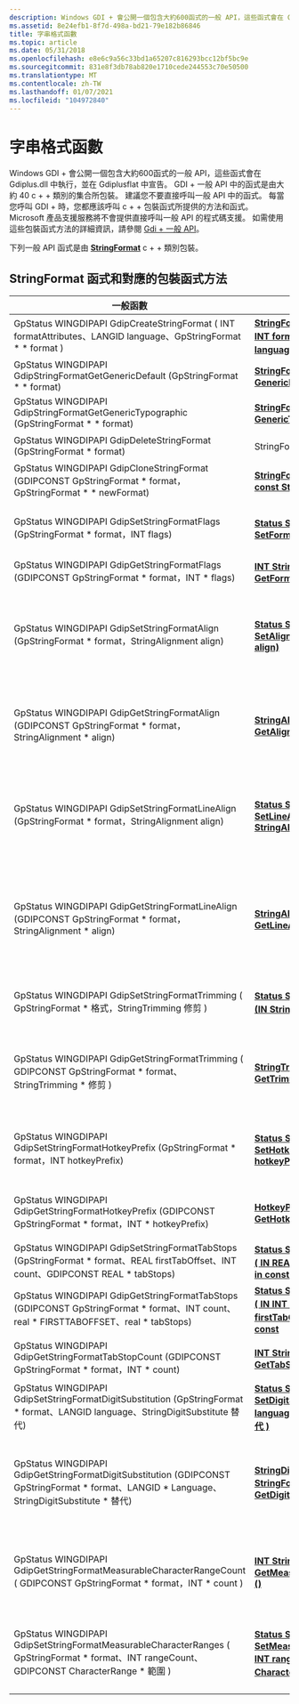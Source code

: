 ```yaml
---
description: Windows GDI + 會公開一個包含大約600函式的一般 API，這些函式會在 Gdiplus.dll 中執行，並在 Gdiplusflat 中宣告。
ms.assetid: 8e24efb1-8f7d-498a-bd21-79e182b86846
title: 字串格式函數
ms.topic: article
ms.date: 05/31/2018
ms.openlocfilehash: e8e6c9a56c33bd1a65207c816293bcc12bf5bc9e
ms.sourcegitcommit: 831e8f3db78ab820e1710cede244553c70e50500
ms.translationtype: MT
ms.contentlocale: zh-TW
ms.lasthandoff: 01/07/2021
ms.locfileid: "104972840"
---
```

# <a name="string-format-functions"></a>字串格式函數

Windows GDI + 會公開一個包含大約600函式的一般 API，這些函式會在 Gdiplus.dll 中執行，並在 Gdiplusflat 中宣告。 GDI + 一般 API 中的函式是由大約 40 c + + 類別的集合所包裝。 建議您不要直接呼叫一般 API 中的函式。 每當您呼叫 GDI + 時，您都應該呼叫 c + + 包裝函式所提供的方法和函式。 Microsoft 產品支援服務將不會提供直接呼叫一般 API 的程式碼支援。 如需使用這些包裝函式方法的詳細資訊，請參閱 [Gdi + 一般 API](-gdiplus-flatapi-flat.md)。

下列一般 API 函式是由 [**StringFormat**](/windows/desktop/api/gdiplusstringformat/nl-gdiplusstringformat-stringformat) c + + 類別包裝。

## <a name="stringformat-functions-and-corresponding-wrapper-methods"></a>StringFormat 函式和對應的包裝函式方法



| 一般函數                                                                                                                                                 | 包裝函式方法                                                                                                                                                                                             | 備註                                                                                                                                                                                                                                                                                                                                                                                                                   |
|---------------------------------------------------------------------------------------------------------------------------------------------------------------|------------------------------------------------------------------------------------------------------------------------------------------------------------------------------------------------------------|---------------------------------------------------------------------------------------------------------------------------------------------------------------------------------------------------------------------------------------------------------------------------------------------------------------------------------------------------------------------------------------------------------------------------|
| GpStatus WINGDIPAPI GdipCreateStringFormat ( INT formatAttributes、LANGID language、GpStringFormat \* \* format ) <br/>                                     | [**StringFormat：： StringFormat ( IN INT formatFlags = 0，IN LANGID language = LANG \_ 中性 )**](/windows/win32/api/gdiplusstringformat/nf-gdiplusstringformat-stringformat-stringformat(inint_inlangid))<br/>                              | 根據字串格式旗標和語言來建立 [**StringFormat**](/windows/desktop/api/gdiplusstringformat/nl-gdiplusstringformat-stringformat) 物件。                                                                                                                                                                                                                                                                                                   |
| GpStatus WINGDIPAPI GdipStringFormatGetGenericDefault (GpStringFormat \* \* format) <br/>                                                                   | [**StringFormat \* StringFormat：： GenericDefault ()**](/windows/desktop/api/Gdiplusstringformat/nf-gdiplusstringformat-stringformat-genericdefault)<br/>                                                                                            | 建立泛型預設的 [**StringFormat**](/windows/desktop/api/gdiplusstringformat/nl-gdiplusstringformat-stringformat) 物件。                                                                                                                                                                                                                                                                                                                              |
| GpStatus WINGDIPAPI GdipStringFormatGetGenericTypographic (GpStringFormat \* \* format) <br/>                                                               | [**StringFormat \* StringFormat：： GenericTypographic ()**](/windows/desktop/api/Gdiplusstringformat/nf-gdiplusstringformat-stringformat-generictypographic)<br/>                                                                                    | 建立一般的印刷樣式 [**StringFormat**](/windows/desktop/api/gdiplusstringformat/nl-gdiplusstringformat-stringformat) 物件。                                                                                                                                                                                                                                                                                                                          |
| GpStatus WINGDIPAPI GdipDeleteStringFormat (GpStringFormat \* format) <br/>                                                                                | StringFormat：： ~ StringFormat ()  <br/>                                                                                                                                                                  | 釋放 [**StringFormat**](/windows/desktop/api/gdiplusstringformat/nl-gdiplusstringformat-stringformat) 物件所使用的資源。                                                                                                                                                                                                                                                                                                                          |
| GpStatus WINGDIPAPI GdipCloneStringFormat (GDIPCONST GpStringFormat \* format，GpStringFormat \* \* newFormat) <br/>                                         | [**StringFormat：： StringFormat ( const StringFormat \* format )**](/windows/win32/api/gdiplusstringformat/nf-gdiplusstringformat-stringformat-stringformat(conststringformat_))<br/>                                                                        | 從另一個 **StringFormat** 物件建立 [**StringFormat**](/windows/desktop/api/gdiplusstringformat/nl-gdiplusstringformat-stringformat)物件。                                                                                                                                                                                                                                                                                                          |
| GpStatus WINGDIPAPI GdipSetStringFormatFlags (GpStringFormat \* format，INT flags) <br/>                                                                   | [**Status StringFormat：： SetFormatFlags (IN INT flags)**](/windows/desktop/api/Gdiplusstringformat/nf-gdiplusstringformat-stringformat-setformatflags)<br/>                                                                                  | 設定這個 [**StringFormat**](/windows/desktop/api/gdiplusstringformat/nl-gdiplusstringformat-stringformat) 物件的格式旗標。 格式旗標會決定 **StringFormat** 物件的大部分特性。                                                                                                                                                                                                                                     |
| GpStatus WINGDIPAPI GdipGetStringFormatFlags (GDIPCONST GpStringFormat \* format，INT \* flags) <br/>                                                       | [**INT StringFormat：： GetFormatFlags () const**](/windows/desktop/api/Gdiplusstringformat/nf-gdiplusstringformat-stringformat-getformatflags)<br/>                                                                                                 | 取得這個 [**StringFormat**](/windows/desktop/api/gdiplusstringformat/nl-gdiplusstringformat-stringformat) 物件的字串格式旗標。                                                                                                                                                                                                                                                                                                                   |
| GpStatus WINGDIPAPI GdipSetStringFormatAlign (GpStringFormat \* format，StringAlignment align) <br/>                                                       | [**Status StringFormat：： SetAlignment (IN StringAlignment align)**](/windows/desktop/api/Gdiplusstringformat/nf-gdiplusstringformat-stringformat-setalignment)<br/>                                                                          | 設定這個 [**StringFormat**](/windows/desktop/api/gdiplusstringformat/nl-gdiplusstringformat-stringformat) 物件相對於版面配置矩形原點的線條對齊。 [線條對齊] 設定會指定如何在版面配置矩形中垂直對齊字串。 版面配置矩形可用來放置顯示的字串。                                                                                                       |
| GpStatus WINGDIPAPI GdipGetStringFormatAlign (GDIPCONST GpStringFormat \* format，StringAlignment \* align) <br/>                                           | [**StringAlignment StringFormat：： GetAlignment () const**](/windows/desktop/api/Gdiplusstringformat/nf-gdiplusstringformat-stringformat-getalignment)<br/>                                                                                         | 取得 [**StringAlignment**](/windows/desktop/api/Gdiplusenums/ne-gdiplusenums-stringalignment) 列舉的元素，指出這個 [**StringFormat**](/windows/desktop/api/gdiplusstringformat/nl-gdiplusstringformat-stringformat) 物件相對於配置矩形原點的字元對齊。 版面配置矩形可用來放置顯示的字串。                                                                                               |
| GpStatus WINGDIPAPI GdipSetStringFormatLineAlign (GpStringFormat \* format，StringAlignment align) <br/>                                                   | [**Status StringFormat：： SetLineAlignment (IN StringAlignment align)**](/windows/desktop/api/Gdiplusstringformat/nf-gdiplusstringformat-stringformat-setlinealignment)<br/>                                                                  | 設定這個 [**StringFormat**](/windows/desktop/api/gdiplusstringformat/nl-gdiplusstringformat-stringformat) 物件相對於版面配置矩形原點的線條對齊。 [線條對齊] 設定會指定如何在版面配置矩形中垂直對齊字串。 版面配置矩形可用來放置顯示的字串。                                                                                                       |
| GpStatus WINGDIPAPI GdipGetStringFormatLineAlign (GDIPCONST GpStringFormat \* format，StringAlignment \* align) <br/>                                       | [**StringAlignment StringFormat：： GetLineAlignment () const**](/windows/desktop/api/Gdiplusstringformat/nf-gdiplusstringformat-stringformat-getlinealignment)<br/>                                                                                 | 取得 [**StringAlignment**](/windows/desktop/api/Gdiplusenums/ne-gdiplusenums-stringalignment) 列舉的元素，指出這個 [**StringFormat**](/windows/desktop/api/gdiplusstringformat/nl-gdiplusstringformat-stringformat) 物件相對於配置矩形原點的行對齊方式。 [線條對齊] 設定會指定如何在版面配置矩形中垂直對齊字串。 版面配置矩形可用來放置顯示的字串。 |
| GpStatus WINGDIPAPI GdipSetStringFormatTrimming ( GpStringFormat \* 格式，StringTrimming 修剪 ) <br/>                                                | [**Status StringFormat：： SetTrimming (IN StringTrimming 修剪)**](/windows/desktop/api/Gdiplusstringformat/nf-gdiplusstringformat-stringformat-settrimming)<br/>                                                                       | 設定這個 [**StringFormat**](/windows/desktop/api/gdiplusstringformat/nl-gdiplusstringformat-stringformat) 物件的修剪樣式。 修剪樣式會決定如何修剪字串，使其符合版面配置矩形。                                                                                                                                                                                                                          |
| GpStatus WINGDIPAPI GdipGetStringFormatTrimming ( GDIPCONST GpStringFormat \* format、StringTrimming \* 修剪 ) <br/>                                    | [**StringTrimming StringFormat：： GetTrimming () const**](/windows/desktop/api/Gdiplusstringformat/nf-gdiplusstringformat-stringformat-gettrimming)<br/>                                                                                            | 取得 [**StringTrimming**](/windows/desktop/api/Gdiplusenums/ne-gdiplusenums-stringtrimming) 列舉的元素，指出這個 [**StringFormat**](/windows/desktop/api/gdiplusstringformat/nl-gdiplusstringformat-stringformat) 物件的修剪樣式。 修剪樣式會決定如何修剪字串中太大而無法納入版面配置矩形的字元。                                                                                                |
| GpStatus WINGDIPAPI GdipSetStringFormatHotkeyPrefix (GpStringFormat \* format，INT hotkeyPrefix) <br/>                                                     | [**Status StringFormat：： SetHotkeyPrefix (IN HotkeyPrefix hotkeyPrefix)**](/windows/desktop/api/Gdiplusstringformat/nf-gdiplusstringformat-stringformat-sethotkeyprefix)<br/>                                                         | 設定遇到熱鍵前置詞（ (&) ）時在字串上執行的處理類型。 連字號稱為快速鍵前置詞，可用來將特定索引鍵指定為快速鍵。                                                                                                                                                                                                    |
| GpStatus WINGDIPAPI GdipGetStringFormatHotkeyPrefix (GDIPCONST GpStringFormat \* format，INT \* hotkeyPrefix) <br/>                                         | [**HotkeyPrefix StringFormat：： GetHotkeyPrefix () const**](/windows/desktop/api/Gdiplusstringformat/nf-gdiplusstringformat-stringformat-gethotkeyprefix)<br/>                                                                                      | 取得 [**HotkeyPrefix**](/windows/desktop/api/Gdiplusenums/ne-gdiplusenums-hotkeyprefix) 列舉的元素，這個專案會指出遇到熱鍵前置詞（ (&) ）時在字串上執行的處理類型。                                                                                                                                                                                                        |
| GpStatus WINGDIPAPI GdipSetStringFormatTabStops (GpStringFormat \* format、REAL firstTabOffset、INT count、GDIPCONST REAL \* tabStops) <br/>                | [**Status StringFormat：： SetTabStops ( IN REAL firstTabOffset，INT count in const REAL \* tabStops )**](/windows/desktop/api/Gdiplusstringformat/nf-gdiplusstringformat-stringformat-settabstops)<br/>            | 設定這個 [**StringFormat**](/windows/desktop/api/gdiplusstringformat/nl-gdiplusstringformat-stringformat) 物件中的定位停駐點位移。                                                                                                                                                                                                                                                                                                                  |
| GpStatus WINGDIPAPI GdipGetStringFormatTabStops (GDIPCONST GpStringFormat \* format、INT count、real \* FIRSTTABOFFSET、real \* tabStops) <br/>              | [**Status StringFormat：： GetTabStops ( IN INT count、OUT REAL \* firstTabOffset、OUT real \* tabStops ) const**](/windows/desktop/api/Gdiplusstringformat/nf-gdiplusstringformat-stringformat-gettabstops)<br/>        | 取得這個 [**StringFormat**](/windows/desktop/api/gdiplusstringformat/nl-gdiplusstringformat-stringformat) 物件中的定位停駐點位移。                                                                                                                                                                                                                                                                                                               |
| GpStatus WINGDIPAPI GdipGetStringFormatTabStopCount (GDIPCONST GpStringFormat \* format，INT \* count) <br/>                                               | [**INT StringFormat：： GetTabStopCount () const**](/windows/desktop/api/Gdiplusstringformat/nf-gdiplusstringformat-stringformat-gettabstopcount)<br/>                                                                                               | 取得這個 [**StringFormat**](/windows/desktop/api/gdiplusstringformat/nl-gdiplusstringformat-stringformat) 物件中的 tab 鍵停用位移數目。                                                                                                                                                                                                                                                                                                             |
| GpStatus WINGDIPAPI GdipSetStringFormatDigitSubstitution (GpStringFormat \* format、LANGID language、StringDigitSubstitute 替代) <br/>               | [**Status StringFormat：： SetDigitSubstitution ( IN LANGID language，IN StringDigitSubstitute 替代 )**](/windows/desktop/api/Gdiplusstringformat/nf-gdiplusstringformat-stringformat-setdigitsubstitution)<br/>           | 設定數位替代方法，以及對應至替代數位的語言。                                                                                                                                                                                                                                                                                                                            |
| GpStatus WINGDIPAPI GdipGetStringFormatDigitSubstitution (GDIPCONST GpStringFormat \* format、LANGID \* Language、StringDigitSubstitute \* 替代) <br/> | [**StringDigitSubstitute StringFormat：： GetDigitSubstitutionMethod ( ) const**](/windows/desktop/api/Gdiplusstringformat/nf-gdiplusstringformat-stringformat-getdigitsubstitutionmethod)<br/>                                                      | 取得 [**StringDigitSubstitute**](/windows/desktop/api/Gdiplusenums/ne-gdiplusenums-stringdigitsubstitute) 列舉的元素，指出這個 [**StringFormat**](/windows/desktop/api/gdiplusstringformat/nl-gdiplusstringformat-stringformat) 物件所使用的數位替代方法。<br/> 一般函數中的 *language* 參數是16位值，可指定要使用的語言。<br/>                                                     |
| GpStatus WINGDIPAPI GdipGetStringFormatMeasurableCharacterRangeCount ( GDIPCONST GpStringFormat \* format，INT \* count ) <br/>                             | [**INT StringFormat：： GetMeasurableCharacterRangeCount ()**](/windows/desktop/api/Gdiplusstringformat/nf-gdiplusstringformat-stringformat-getmeasurablecharacterrangecount)<br/>                                                                   | 取得目前設定的可測量字元範圍數目。 您可以使用 [**Graphics：： MeasureCharacterRanges**](/windows/desktop/api/Gdiplusgraphics/nf-gdiplusgraphics-graphics-measurecharacterranges) 方法，以字串來測量設定的字元範圍。                                                                                                                |
| GpStatus WINGDIPAPI GdipSetStringFormatMeasurableCharacterRanges ( GpStringFormat \* format、INT rangeCount、GDIPCONST CharacterRange \* 範圍 ) <br/>     | [**Status StringFormat：： SetMeasurableCharacterRanges ( IN INT rangeCount，IN const CharacterRange \* 範圍 )**](/windows/desktop/api/Gdiplusstringformat/nf-gdiplusstringformat-stringformat-setmeasurablecharacterranges)<br/> | 設定這個 StringFormat 物件的一連串字元範圍，該物件在字串中可以用 [**Graphics：： MeasureCharacterRanges**](/windows/desktop/api/Gdiplusgraphics/nf-gdiplusgraphics-graphics-measurecharacterranges) 方法來測量。                                                                                                                                                    |



 

 

 
